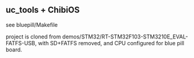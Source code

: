 uc_tools + ChibiOS
------------------

see bluepill/Makefile

project is cloned from
demos/STM32/RT-STM32F103-STM3210E_EVAL-FATFS-USB, with SD+FATFS
removed, and CPU configured for blue pill board.

